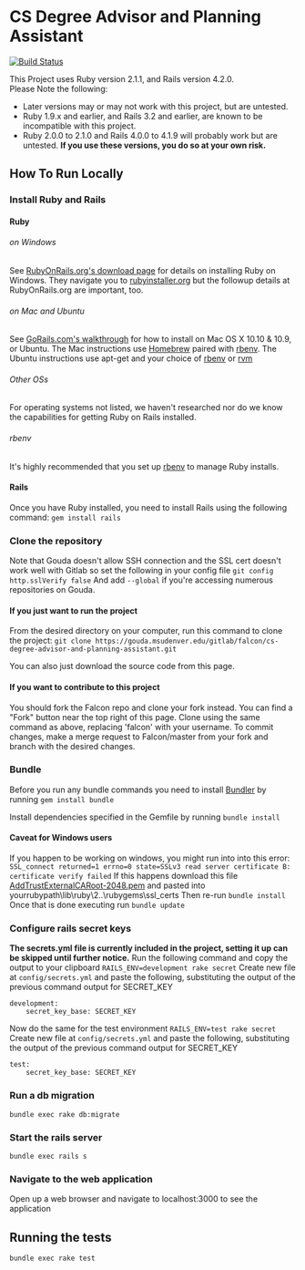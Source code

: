 # CS Degree Advisor and Planning Assistant
[![Build Status](http://162.243.137.213/buildStatus/icon?job=cs-degree-advisor-master)](http://162.243.137.213/job/cs-degree-advisor-master/)

This Project uses Ruby version 2.1.1, and Rails version 4.2.0.  
Please Note the following:
* Later versions may or may not work with this project, but are untested.
* Ruby 1.9.x and earlier, and Rails 3.2 and earlier, are known to be incompatible with this project.
* Ruby 2.0.0 to 2.1.0 and Rails 4.0.0 to 4.1.9 will probably work but are untested. **__If you use these versions, you do so at your own risk.__**

## How To Run Locally
### Install Ruby and Rails
#### Ruby
###### on Windows
See [RubyOnRails.org's download page](http://rubyonrails.org/download/) for details on installing Ruby on Windows.
They navigate you to [rubyinstaller.org](http://rubyinstaller.org/) but the followup details at RubyOnRails.org are important, too.


###### on Mac and Ubuntu
See [GoRails.com's walkthrough](https://gorails.com/setup/osx/10.10-yosemite) for how to install on Mac OS X 10.10 & 10.9, or Ubuntu.
The Mac instructions use [Homebrew](http://brew.sh/) paired with [rbenv](https://github.com/sstephenson/rbenv).
The Ubuntu instructions use apt-get and your choice of [rbenv](https://github.com/sstephenson/rbenv) or [rvm](https://rvm.io/)


###### Other OSs
For operating systems not listed, we haven't researched nor do we know the capabilities for getting Ruby on Rails installed.

###### rbenv
It's highly recommended that you set up [rbenv](https://github.com/sstephenson/rbenv) to manage Ruby installs.

#### Rails
Once you have Ruby installed, you need to install Rails using the following command:
`gem install rails`

### Clone the repository
Note that Gouda doesn't allow SSH connection and the SSL cert doesn't work well with Gitlab so set the following in your config file
`git config http.sslVerify false`
And add `--global` if you're accessing numerous repositories on Gouda.

#### If you just want to run the project
From the desired directory on your computer, run this command to clone the project:
`git clone https://gouda.msudenver.edu/gitlab/falcon/cs-degree-advisor-and-planning-assistant.git`

You can also just download the source code from this page.

#### If you want to contribute to this project
You should fork the Falcon repo and clone your fork instead. You can find a "Fork" button near the top right of this page.
Clone using the same command as above, replacing 'falcon' with your username.
To commit changes, make a merge request to Falcon/master from your fork and branch with the desired changes.

### Bundle
Before you run any bundle commands you need to install [Bundler](http://bundler.io/) by running
`gem install bundle`

Install dependencies specified in the Gemfile by running 
`bundle install`

#### Caveat for Windows users
If you happen to be working on windows, you might run into into this error:
`SSL_connect returned=1 errno=0 state=SSLv3 read server certificate B: certificate verify failed`
If this happens download this file [AddTrustExternalCARoot-2048.pem](https://raw.githubusercontent.com/rubygems/rubygems/master/lib/rubygems/ssl_certs/AddTrustExternalCARoot-2048.pem)
and pasted into yourrubypath\lib\ruby\2..\rubygems\ssl_certs
Then re-run `bundle install`
Once that is done executing run `bundle update`

### Configure rails secret keys
**The secrets.yml file is currently included in the project, setting it up can be skipped until further notice.**
Run the following command and copy the output to your clipboard
`RAILS_ENV=development rake secret`
Create new file at `config/secrets.yml` and paste the following, substituting 
the output of the previous command output for SECRET_KEY
```
development:
    secret_key_base: SECRET_KEY
```
Now do the same for the test environment
`RAILS_ENV=test rake secret`
Create new file at `config/secrets.yml` and paste the following, substituting 
the output of the previous command output for SECRET_KEY
```
test:
    secret_key_base: SECRET_KEY
```

### Run a db migration
`bundle exec rake db:migrate`

### Start the rails server
`bundle exec rails s`

### Navigate to the web application 
Open up a web browser and navigate to localhost:3000 to see the application

## Running the tests
`bundle exec rake test`
